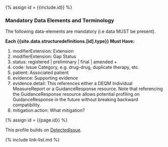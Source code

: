 {% assign id = {{include.id}} %}
<!--Begin Generated Intro Tag (DO NOT REMOVE)-->
### Mandatory Data Elements and Terminology
The following data-elements are mandatory (i.e data MUST be present).

**Each {{site.data.structuredefinitions.[id].type}} Must Have:**
1. modifierExtension: Extension
2. modifierExtension: Gap Status
3. status: registered \| preliminary \| final \| amended +
4. code: Issue Category, e.g. drug-drug, duplicate therapy, etc.
5. patient: Associated patient
6. evidence: Supporting evidence
7. evidence.detail: This references either a DEQM Individual MeasureReport or a GuidanceResponse resource. Note that referencing the GuidanceResponse resource allows potential profiling on GuidanceResponse in the future without breaking backward compatibility.
8. mitigation.action: What mitigation?

<!--End Generated Intro (DO NOT REMOVE)-->



{% assign id = {{page.id}} %}


This profile builds on [DetectedIssue](https://www.hl7.org/fhir/detectedissue.html).

<!--
Each {{site.data.structuredefinitions.[id].type}} *should* have ([Must Support](guidance.html#must-support)):

1. References to
-->

<!-- ### Examples-->


{% include link-list.md %}
